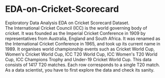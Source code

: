 # EDA-on-Cricket-Scorecard
Exploratory Data Analysis EDA on Cricket Scorecard Dataset.  
The International Cricket Council (ICC) is the world governing body of cricket. It was founded as the Imperial Cricket Conference in 1909 by representatives from Australia, England and South Africa. It was renamed as the International Cricket Conference in 1965, and took up its current name in 1989. It organises world championship events such as Cricket World Cup, Women's Cricket World Cup, ICC T20 World Cup, ICC Women's T20 World Cup, ICC Champions Trophy and Under-19 Cricket World Cup. This data consists of 1417 T20 matches. 
Each row corresponds to a single T20 match. As a data scientist, you have to first explore the data and check its sanity.
